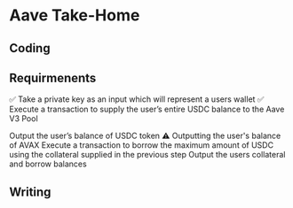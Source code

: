 # Aave Take-Home
## Coding
## Requirmenents
✅ Take a private key as an input which will represent a users wallet
✅ Execute a transaction to supply the user’s entire USDC balance to the Aave V3 Pool

Output the user’s balance of USDC token
⚠️ Outputting the user's balance of AVAX
Execute a transaction to borrow the maximum amount of USDC using the collateral supplied in the previous step
Output the users collateral and borrow balances
## Writing
